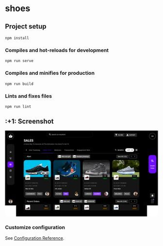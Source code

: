 # shoes

## Project setup
```
npm install
```

### Compiles and hot-reloads for development
```
npm run serve
```

### Compiles and minifies for production
```
npm run build
```

### Lints and fixes files
```
npm run lint
```
<h2> :+1: Screenshot </h2>
<picture>
  <source media="(prefers-color-scheme: dark)" srcset="https://raw.githubusercontent.com/titoashelias/store-vuetify/main/screencapture-localhost-8080-2022-09-11-08_46_56.png">
  <source media="(prefers-color-scheme: light)" srcset="https://raw.githubusercontent.com/titoashelias/store-vuetify/main/screencapture-localhost-8080-2022-09-11-08_46_56.png">
  <img alt="Shows an illustrated sun in light color mode and a moon with stars in dark color mode." src="https://raw.githubusercontent.com/titoashelias/store-vuetify/main/screencapture-localhost-8080-2022-09-11-08_46_56.png">
</picture>

### Customize configuration
See [Configuration Reference](https://cli.vuejs.org/config/).
